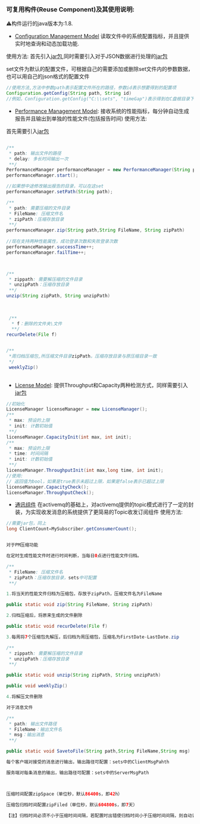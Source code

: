 ﻿### 可复用构件(Reuse Component)及其使用说明:

⚠️构件运行的java版本为:1.8.

- [Configuration Management Model](https://github.com/Gavin96/SoftwareReuse/blob/master/%E5%A4%8D%E7%94%A8%E6%9E%84%E4%BB%B6%2FConfigurationManager%2Fsrc%2FConfiguration%2FConfiguration.java)
读取文件中的系统配置指标，并且提供实时地查询和动态加载功能.

使用方法: 首先引入[jar包](https://github.com/Gavin96/SoftwareReuse/tree/master/Jar),同时需要引入对于JSON数据进行处理的[jar包](https://github.com/Gavin96/SoftwareReuse/tree/master/Jar/JSON)

set文件为默认的配置文件，可根据自己的需要添加或删除set文件内的参数数据，也可以用自己的json格式的配置文件

```java
//使用方法,方法中参数path表示配置文件所在的路径，参数id表示想要得到的配置项
Configuration.getConfig(String path, String id)
//例如，Configuration.getConfig("C:\\sets", "timeGap")表示得到在C盘根目录下的sets配置文件的timeGap配置项的值
```


- [Performance Management Model](https://github.com/Gavin96/SoftwareReuse/blob/master/%E5%A4%8D%E7%94%A8%E6%9E%84%E4%BB%B6%2FPerformanceManager%2Fsrc%2Fcom%2FHaroldLIU%2FPerformanceManager.java):
接收系统的性能指标，每分钟自动生成报告并且输出到单独的性能文件(包括报告时间)
使用方法:

首先需要引入[jar包](https://github.com/Gavin96/SoftwareReuse/tree/master/Jar)

```java

/**
 * path: 输出文件的路径
 * delay: 多长时间输出一次
 **/
PerformanceManager performanceManager = new PerformanceManager(String path,long delay);
performanceManager.start();

//如果想中途修改输出报告的目录，可以在这set
performanceManager.setPath(String path);

/**
 * path: 需要压缩的文件目录
 * FileName: 压缩文件名
 * zipPath：压缩存放目录
 **/
performanceManager.zip(String path,String FileName, String zipPath)
    
//现在支持两种性能属性，成功登录次数和失败登录次数
performanceManager.successTime++;
performanceManager.failTime++;



/**
 * zippath: 需要解压缩的文件目录
 * unzipPath：压缩存放目录
 **/
unzip(String zipPath, String unzipPath)
 
 
 
 /**
  * f：删除的文件夹\文件
  **/
recurDelete(File f)


/**
 *周归档压缩包,所压缩文件目录zipPath，压缩存放目录与原压缩目录一致
 */
 weeklyZip()
 
```



- [License Model](https://github.com/Gavin96/SoftwareReuse/blob/master/%E5%A4%8D%E7%94%A8%E6%9E%84%E4%BB%B6%2FLicenseManager%2Fsrc%2Fcom%2FHaroldLIU%2FLicenseManager.java):
提供Throughput和Capacity两种检测方式，同样需要引入[jar包](https://github.com/Gavin96/SoftwareReuse/tree/master/Jar)

```java
//初始化
LicenseManager licenseManager = new LicenseManager();
/**
 * max: 预设的上限
 * init: 计数初始值
 **/
licenseManager.CapacityInit(int max, int init);
/**
 * max: 预设的上限
 * time: 时间间隔
 * init: 计数初始值
 **/
licenseManager.ThroughputInit(int max,long time, int init);
//使用:
// 返回值为bool，如果是true表示未超过上限，如果是false表示已超过上限
licenseManager.CapacityCheck();
licenseManager.ThroughputCheck();
```

- [通讯组件](https://github.com/Gavin96/SoftwareReuse/blob/master/%E5%A4%8D%E7%94%A8%E6%9E%84%E4%BB%B6%2FTopic%2Fcom%2FTopicLuo%2FMySubscriber.java)
在activemq的基础上，对activemq提供的topic模式进行了一定的封装，为实现收发消息的系统提供了更简易的Topic收发订阅组件
使用方法:
```java
//需要jar包，同上
long ClientCount=MySubscriber.getConsumerCount();
```


```java

对于PM压缩功能

在定时生成性能文件时进行时间判断，当每日0点进行性能文件归档。

/**
 * FileName: 压缩文件名
 * zipPath：压缩存放目录，sets中可配置
 **/

1.将当天的性能文件归档为压缩包，存放于zipPath，压缩文件名为FileName

public static void zip(String FileName, String zipPath) 

2.归档压缩后，将原来生成的文件删除

public static void recurDelete(File f)

3.每周将7个压缩包先解压，后归档为周压缩包，压缩名为FirstDate-LastDate.zip

/**
 * zippath: 需要解压缩的文件目录
 * unzipPath：压缩存放目录
 **/

public static void unzip(String zipPath, String unzipPath)

public void weeklyZip()

4.将解压文件删除

对于消息文件

/**
 * path: 输出文件路径
 * FileName：输出文件名
 * msg：输出消息
 **/

public static void SavetoFile(String path,String FileName,String msg) 

每个客户端对接受的消息进行输出，输出路径可配置：sets中的ClientMsgPahth

服务端对每条消息的输出，输出路径可配置：sets中的ServerMsgPath



压缩时间配置zipSpace（单位秒，默认86400s，即42h）

压缩包归档时间配置zipFiled（单位秒，默认604800s，即7天）

【注】归档时间必须不小于压缩时间间隔，若配置时出错使归档时间小于压缩时间间隔，则自动设置归档时间为压缩时间的2倍）


```